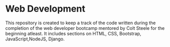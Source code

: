 # Web Development

This repository is created to keep a track of the code written during the completion of the web developer bootcamp mentored by Colt Steele for the beginning atleast. It includes sections on HTML, CSS, Bootstrap, JavaScript,NodeJS, Django.
